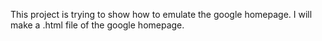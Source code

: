 This project is trying to show how to emulate the google homepage. I will make
a .html file of the google homepage. 